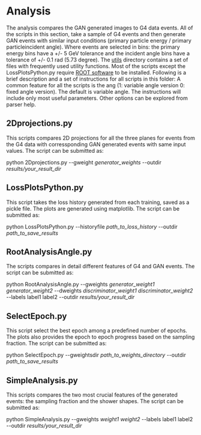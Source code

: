 # Analysis

The analysis compares the GAN generated images to G4 data events. All of the scripts in this section, take a sample of G4 events and then generate GAN events with similar input conditions (primary particle energy / primary particleincident  angle). Where events are selected in bins: the primary energy bins have a +/- 5 GeV tolerance and the incident angle bins have a tolerance of +/- 0.1 rad (5.73 degree). The [utils](utils) directory contains a set of files with frequently used utility functions. Most of the scripts except the LossPlotsPython.py require [ROOT software](https://root.cern.ch/) to be installed. Following is a brief description and a set of instructions for all scripts in this folder:
A common feature for all the scripts is the ang (1: variable angle version 0: fixed angle version). The default is variable angle. The instructions will include only most useful parameters. Other options can be explored from parser help. 

## 2Dprojections.py

This scripts compares 2D projections for all the three planes for events from the G4 data with corressponding GAN generated events with same input values. The script can be submitted as:

python 2Dprojections.py --gweight *generator_weights* --outdir *results/your_result_dir*

## LossPlotsPython.py

This script takes the loss history generated from each training, saved as a pickle file. The plots are generated using matplotlib. The script can be submitted as:

python LossPlotsPython.py --historyfile *path_to_loss_history* --outdir *path_to_save_results*

## RootAnalysisAngle.py 

The scripts compares in detail different features of G4 and GAN events. The script can be submitted as:

python RootAnalysisAngle.py --gweights *generator_weight1 generator_weight2* --dweights *discriminator_weight1  discriminator_weight2* --labels label1 label2 --outdir *results/your_result_dir*

## SelectEpoch.py

This script select the best epoch among a predefined number of epochs. The plots also provides the epoch to epoch progress based on the sampling fraction. The script can be submitted as:

python SelectEpoch.py --gweightsdir *path_to_weights_directory* --outdir *path_to_save_results* 

## SimpleAnalysis.py

This scripts compares the two most crucial features of the generated events: the sampling fraction and the shower shapes. The script can be submitted as:

python SimpleAnalysis.py --gweights *weight1 weight2* --labels label1 label2 --outdir *results/your_result_dir*

